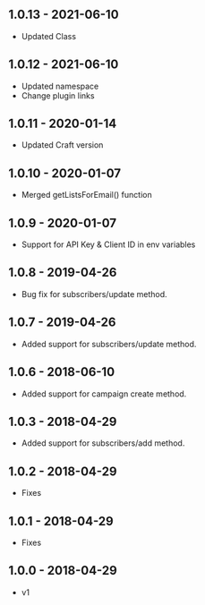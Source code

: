## 1.0.13 - 2021-06-10

* Updated Class

## 1.0.12 - 2021-06-10

* Updated namespace
* Change plugin links

## 1.0.11 - 2020-01-14

* Updated Craft version

## 1.0.10 - 2020-01-07

* Merged getListsForEmail() function

## 1.0.9 - 2020-01-07

* Support for API Key & Client ID in env variables

## 1.0.8 - 2019-04-26

* Bug fix for subscribers/update method.

## 1.0.7 - 2019-04-26

* Added support for subscribers/update method.

## 1.0.6 - 2018-06-10

* Added support for campaign create method.

## 1.0.3 - 2018-04-29

* Added support for subscribers/add method.

## 1.0.2 - 2018-04-29

* Fixes

## 1.0.1 - 2018-04-29

* Fixes

## 1.0.0 - 2018-04-29

* v1